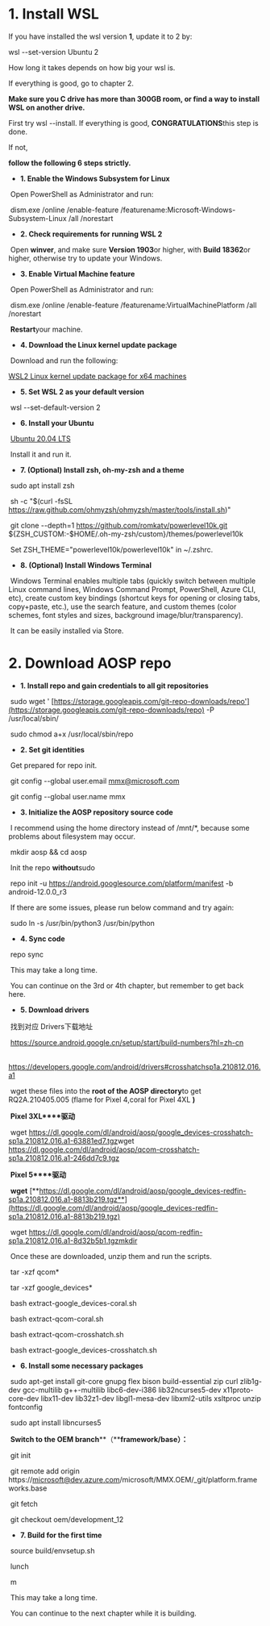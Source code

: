 # 1. Install WSL

If you have installed the wsl version **1**, update it to 2 by: 

wsl --set-version Ubuntu 2

How long it takes depends on how big your wsl is.

If everything is good, go to chapter 2.

 

**Make sure you C drive has more than 300GB room, or find a way to install WSL on another drive.**

First try wsl --install. If everything is good, **CONGRATULATIONS**this step is done.

If not, 

**follow the following 6 steps strictly.**

- **1. Enable the Windows Subsystem for Linux**

​		Open PowerShell as Administrator and run:

​		dism.exe /online /enable-feature /featurename:Microsoft-Windows-Subsystem-Linux /all /norestart

 

- **2. Check requirements for running WSL 2**

​		Open **winver**, and make sure **Version 1903**or higher, with **Build 18362**or higher, otherwise try to update your Windows.

 

- **3. Enable Virtual Machine feature**

​		Open PowerShell as Administrator and run:

​		dism.exe /online /enable-feature /featurename:VirtualMachinePlatform /all /norestart

​		**Restart**your machine.

 

- **4. Download the Linux kernel update package**

​		Download and run the following:

[		WSL2 Linux kernel update package for x64 machines](https://wslstorestorage.blob.core.windows.net/wslblob/wsl_update_x64.msi)

 

- **5. Set WSL 2 as your default version**

​		wsl --set-default-version 2

- **6. Install your Ubuntu**

​		[Ubuntu 20.04 LTS](https://www.microsoft.com/store/apps/9n6svws3rx71)

​		Install it and run it.

 

- **7. (Optional) Install zsh, oh-my-zsh and a theme**

​		sudo apt install zsh

​		sh -c "$(curl -fsSL https://raw.github.com/ohmyzsh/ohmyzsh/master/tools/install.sh)"

​		git clone --depth=1 https://github.com/romkatv/powerlevel10k.git ${ZSH_CUSTOM:-$HOME/.oh-my-zsh/custom}/themes/powerlevel10k

​		Set ZSH_THEME="powerlevel10k/powerlevel10k" in ~/.zshrc.

 

- **8. (Optional) Install Windows Terminal**

​		Windows Terminal enables multiple tabs (quickly switch between multiple Linux command lines, Windows Command Prompt, PowerShell, Azure CLI, etc), create custom key bindings (shortcut keys for opening or closing tabs, copy+paste, etc.), use the search feature, and custom themes (color schemes, font styles and sizes, background image/blur/transparency).

​		It can be easily installed via Store.

#  2. Download AOSP repo

- **1. Install repo and gain credentials to all git repositories**

​		sudo wget ' [https://storage.googleapis.com/git-repo-downloads/repo'](https://storage.googleapis.com/git-repo-downloads/repo) -P /usr/local/sbin/

​		sudo chmod a+x /usr/local/sbin/repo

- **2. Set git identities**

​		Get prepared for repo init. 

​		git config --global user.email mmx@microsoft.com

​		git config --global user.name mmx

- **3. Initialize the AOSP repository source code**

​		I recommend using the home directory instead of /mnt/\*, because some problems about filesystem may occur. 

​		mkdir aosp && cd aosp

​		Init the repo **without**sudo

​		repo init -u https://android.googlesource.com/platform/manifest -b android-12.0.0_r3

​		If there are some issues, please run below command and try again:

​		sudo ln -s /usr/bin/python3 /usr/bin/python

 

- **4. Sync code**

​		repo sync

​		This may take a long time.

​		You can continue on the 3rd or 4th chapter, but remember to get back here.

- **5. Download drivers**

​		找到对应 Drivers下载地址

​		https://source.android.google.cn/setup/start/build-numbers?hl=zh-cn

​		https://developers.google.com/android/drivers#crosshatchsp1a.210812.016.a1

​		wget these files into the **root of the AOSP directory**to get RQ2A.210405.005 (flame for Pixel 4,coral for Pixel 4XL **)**

​	**Pixel 3XL****驱动**

​		wget https://dl.google.com/dl/android/aosp/google_devices-crosshatch-sp1a.210812.016.a1-63881ed7.tgz
​		wget https://dl.google.com/dl/android/aosp/qcom-crosshatch-sp1a.210812.016.a1-246dd7c9.tgz

 

​	**Pixel 5****驱动**

​		**wget** [**https://dl.google.com/dl/android/aosp/google_devices-redfin-sp1a.210812.016.a1-8813b219.tgz**](https://dl.google.com/dl/android/aosp/google_devices-redfin-sp1a.210812.016.a1-8813b219.tgz)

​		wget https://dl.google.com/dl/android/aosp/qcom-redfin-sp1a.210812.016.a1-8d32b5b1.tgzmkdir

​	Once these are downloaded, unzip them and run the scripts.

​		tar -xzf qcom* 

​		tar -xzf google_devices* 

​		bash extract-google_devices-coral.sh 

​		bash extract-qcom-coral.sh

​		bash extract-qcom-crosshatch.sh 

​		bash extract-google_devices-crosshatch.sh

 

- **6. Install some necessary packages**

​		sudo apt-get install git-core gnupg flex bison build-essential zip curl zlib1g-dev gcc-multilib g++-multilib libc6-dev-i386 lib32ncurses5-dev x11proto-core-dev libx11-dev lib32z1-dev libgl1-mesa-dev libxml2-utils xsltproc unzip fontconfig

​		sudo apt install libncurses5

 

​	**Switch to the OEM branch****（****framework/****base****）：**

​		git init

​		git remote add origin https://microsoft@dev.azure.com/microsoft/MMX.OEM/_git/platform.frameworks.base

​		git fetch

​		git checkout oem/development_12

 

- **7. Build for the first time**

​		source build/envsetup.sh

​		lunch 

​		m

​		This may take a long time.

​		You can continue to the next chapter while it is building.